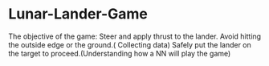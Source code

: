 # Lunar-Lander-Game
The objective of the game:
Steer and apply thrust to the lander.
Avoid hitting the outside edge or the ground.( Collecting data)
Safely put the lander on the target to proceed.(Understanding how a NN will play the game)
